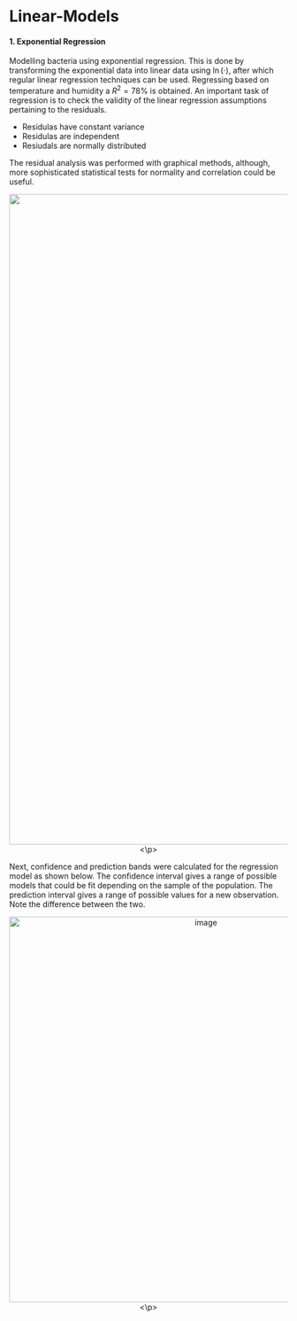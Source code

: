 # Linear-Models

#### 1. Exponential Regression

Modelling bacteria using exponential regression. This is done by transforming the exponential data into linear data using $\ln(\cdot)$, after which regular linear regression techniques can be used. Regressing based on temperature and humidity a $R^2 = 78 \%$ is obtained. An important task of regression is to check the validity of the linear regression assumptions pertaining to the residuals. 

* Residulas have constant variance
* Residulas are independent
* Resiudals are normally distributed

The residual analysis was performed with graphical methods, although, more sophisticated statistical tests for normality and correlation could be useful.

<p align="center">
<img width="1174" alt="image" src="https://user-images.githubusercontent.com/62723280/168441920-6acfe31c-ba63-4501-8ee3-91c51008a3fb.png">
<\p>

Next, confidence and prediction bands were calculated for the regression model as shown below. The confidence interval gives a range of possible models that could be fit depending on the sample of the population. The prediction interval gives a range of possible values for a new observation. Note the difference between the two.
 <p align="center">
  <img width="696" alt="image" src="https://user-images.githubusercontent.com/62723280/168441948-2614de91-e806-4359-8e53-91305102a746.png">
<\p>
